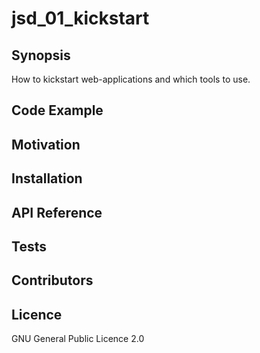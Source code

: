 # jsd_01_kickstart
## Synopsis
How to kickstart web-applications and which tools to use.
## Code Example

## Motivation

## Installation

## API Reference

## Tests

## Contributors

## Licence
GNU General Public Licence 2.0
